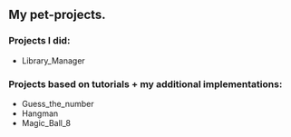 ## My pet-projects.

### Projects I did:
- Library_Manager

### Projects based on tutorials + my additional implementations:
- Guess_the_number
- Hangman
- Magic_Ball_8
